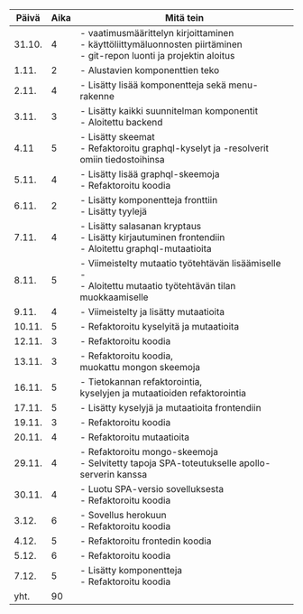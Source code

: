 Päivä | Aika | Mitä tein
--- | --- | ---
31.10. | 4 | - vaatimusmäärittelyn kirjoittaminen<br> - käyttöliittymäluonnosten piirtäminen<br> - git-repon luonti ja projektin aloitus
1.11. | 2 | - Alustavien komponenttien teko
2.11. | 4 | - Lisätty lisää komponentteja sekä menu-rakenne <br>
3.11. | 3 | - Lisätty kaikki suunnitelman komponentit <br> - Aloitettu backend
4.11 | 5 | - Lisätty skeemat <br> - Refaktoroitu graphql-kyselyt ja -resolverit omiin tiedostoihinsa <br>
5.11. | 4 | - Lisätty lisää graphql-skeemoja <br> - Refaktoroitu koodia
6.11. | 2 | - Lisätty komponentteja fronttiin <br> - Lisätty tyylejä
7.11. | 4 | - Lisätty salasanan kryptaus <br> - Lisätty kirjautuminen frontendiin <br> - Aloitettu graphql-mutaatioita
8.11. | 5 | - Viimeistelty mutaatio työtehtävän lisäämiselle - <br> - Aloitettu mutaatio työtehtävän tilan muokkaamiselle
9.11. | 4 | - Viimeistelty ja lisätty mutaatioita
10.11. | 5 | - Refaktoroitu kyselyitä ja mutaatioita
12.11. | 3 | - Refaktoroitu koodia
13.11. | 3 | - Refaktoroitu koodia, <br> muokattu mongon skeemoja
16.11. | 5 | - Tietokannan refaktorointia, <br> kyselyjen ja mutaatioiden refaktorointia
17.11. | 5 | - Lisätty kyselyjä ja mutaatioita frontendiin
19.11. | 3 | - Refaktoroitu koodia
20.11. | 4 | - Refaktoroitu mutaatioita
29.11. | 4 | - Refaktoroitu mongo-skeemoja <br> - Selvitetty tapoja SPA-toteutukselle apollo-serverin kanssa
30.11. | 4 | - Luotu SPA-versio sovelluksesta <br> - Refaktoroitu koodia
3.12. | 6 | - Sovellus herokuun <br> - Refaktoroitu koodia
4.12. | 5 | - Refaktoroitu frontedin koodia
5.12. | 6 | - Refaktoroitu koodia
7.12. | 5 | - Lisätty komponentteja <br> - Refaktoroitu koodia
yht. | 90 |